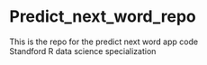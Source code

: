# Predict_next_word_repo
This is the repo for the predict next word app code  
Standford R data science specialization
